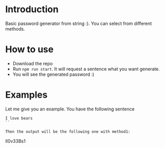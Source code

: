 # Introduction
Basic password generator from string :).
You can select from different methods.

# How to use
- Download the repo
- Run `npm run start`. It will request a sentence what you want generate.
- You will see the generated password :)

# Examples
Let me give you an example. You have the following sentence
```
I love bears
``

Then the output will be the following one with method1:
```
Il0v33Bs1
```